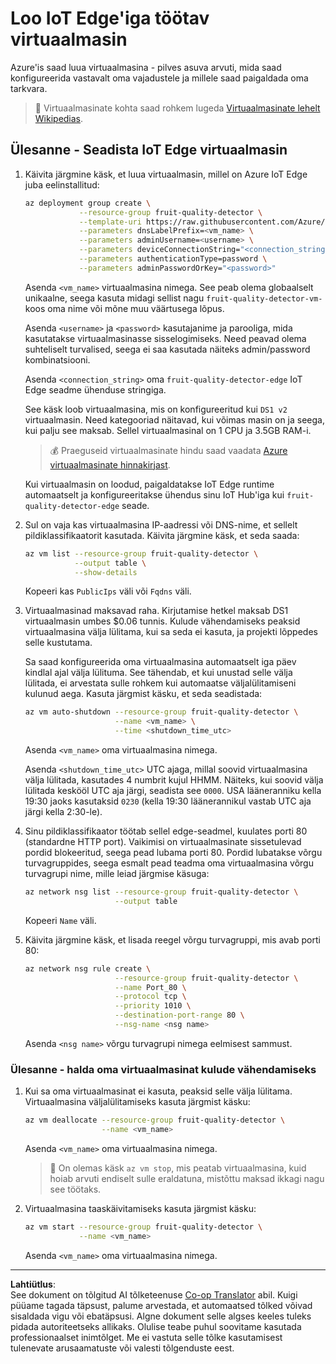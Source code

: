 <!--
CO_OP_TRANSLATOR_METADATA:
{
  "original_hash": "24dc783a600e20251211987b36370e93",
  "translation_date": "2025-10-11T11:39:15+00:00",
  "source_file": "4-manufacturing/lessons/3-run-fruit-detector-edge/vm-iotedge.md",
  "language_code": "et"
}
-->
# Loo IoT Edge'iga töötav virtuaalmasin

Azure'is saad luua virtuaalmasina - pilves asuva arvuti, mida saad konfigureerida vastavalt oma vajadustele ja millele saad paigaldada oma tarkvara.

> 💁 Virtuaalmasinate kohta saad rohkem lugeda [Virtuaalmasinate lehelt Wikipedias](https://wikipedia.org/wiki/Virtual_machine).

## Ülesanne - Seadista IoT Edge virtuaalmasin

1. Käivita järgmine käsk, et luua virtuaalmasin, millel on Azure IoT Edge juba eelinstallitud:

    ```sh
    az deployment group create \
                --resource-group fruit-quality-detector \
                --template-uri https://raw.githubusercontent.com/Azure/iotedge-vm-deploy/1.2.0/edgeDeploy.json \
                --parameters dnsLabelPrefix=<vm_name> \
                --parameters adminUsername=<username> \
                --parameters deviceConnectionString="<connection_string>" \
                --parameters authenticationType=password \
                --parameters adminPasswordOrKey="<password>"
    ```

    Asenda `<vm_name>` virtuaalmasina nimega. See peab olema globaalselt unikaalne, seega kasuta midagi sellist nagu `fruit-quality-detector-vm-` koos oma nime või mõne muu väärtusega lõpus.

    Asenda `<username>` ja `<password>` kasutajanime ja parooliga, mida kasutatakse virtuaalmasinasse sisselogimiseks. Need peavad olema suhteliselt turvalised, seega ei saa kasutada näiteks admin/password kombinatsiooni.

    Asenda `<connection_string>` oma `fruit-quality-detector-edge` IoT Edge seadme ühenduse stringiga.

    See käsk loob virtuaalmasina, mis on konfigureeritud kui `DS1 v2` virtuaalmasin. Need kategooriad näitavad, kui võimas masin on ja seega, kui palju see maksab. Sellel virtuaalmasinal on 1 CPU ja 3.5GB RAM-i.

    > 💰 Praeguseid virtuaalmasinate hindu saad vaadata [Azure virtuaalmasinate hinnakirjast](https://azure.microsoft.com/pricing/details/virtual-machines/linux/?WT.mc_id=academic-17441-jabenn).

    Kui virtuaalmasin on loodud, paigaldatakse IoT Edge runtime automaatselt ja konfigureeritakse ühendus sinu IoT Hub'iga kui `fruit-quality-detector-edge` seade.

1. Sul on vaja kas virtuaalmasina IP-aadressi või DNS-nime, et sellelt pildiklassifikaatorit kasutada. Käivita järgmine käsk, et seda saada:

    ```sh
    az vm list --resource-group fruit-quality-detector \
               --output table \
               --show-details
    ```

    Kopeeri kas `PublicIps` väli või `Fqdns` väli.

1. Virtuaalmasinad maksavad raha. Kirjutamise hetkel maksab DS1 virtuaalmasin umbes $0.06 tunnis. Kulude vähendamiseks peaksid virtuaalmasina välja lülitama, kui sa seda ei kasuta, ja projekti lõppedes selle kustutama.

    Sa saad konfigureerida oma virtuaalmasina automaatselt iga päev kindlal ajal välja lülituma. See tähendab, et kui unustad selle välja lülitada, ei arvestata sulle rohkem kui automaatse väljalülitamiseni kulunud aega. Kasuta järgmist käsku, et seda seadistada:

    ```sh
    az vm auto-shutdown --resource-group fruit-quality-detector \
                        --name <vm_name> \
                        --time <shutdown_time_utc>
    ```

    Asenda `<vm_name>` oma virtuaalmasina nimega.

    Asenda `<shutdown_time_utc>` UTC ajaga, millal soovid virtuaalmasina välja lülitada, kasutades 4 numbrit kujul HHMM. Näiteks, kui soovid välja lülitada keskööl UTC aja järgi, seadista see `0000`. USA lääneranniku kella 19:30 jaoks kasutaksid `0230` (kella 19:30 läänerannikul vastab UTC aja järgi kella 2:30-le).

1. Sinu pildiklassifikaator töötab sellel edge-seadmel, kuulates porti 80 (standardne HTTP port). Vaikimisi on virtuaalmasinate sissetulevad pordid blokeeritud, seega pead lubama porti 80. Pordid lubatakse võrgu turvagruppides, seega esmalt pead teadma oma virtuaalmasina võrgu turvagrupi nime, mille leiad järgmise käsuga:

    ```sh
    az network nsg list --resource-group fruit-quality-detector \
                        --output table
    ```

    Kopeeri `Name` väli.

1. Käivita järgmine käsk, et lisada reegel võrgu turvagruppi, mis avab porti 80:

    ```sh
    az network nsg rule create \
                        --resource-group fruit-quality-detector \
                        --name Port_80 \
                        --protocol tcp \
                        --priority 1010 \
                        --destination-port-range 80 \
                        --nsg-name <nsg name>
    ```

    Asenda `<nsg name>` võrgu turvagrupi nimega eelmisest sammust.

### Ülesanne - halda oma virtuaalmasinat kulude vähendamiseks

1. Kui sa oma virtuaalmasinat ei kasuta, peaksid selle välja lülitama. Virtuaalmasina väljalülitamiseks kasuta järgmist käsku:

    ```sh
    az vm deallocate --resource-group fruit-quality-detector \
                     --name <vm_name>
    ```

    Asenda `<vm_name>` oma virtuaalmasina nimega.

    > 💁 On olemas käsk `az vm stop`, mis peatab virtuaalmasina, kuid hoiab arvuti endiselt sulle eraldatuna, mistõttu maksad ikkagi nagu see töötaks.

1. Virtuaalmasina taaskäivitamiseks kasuta järgmist käsku:

    ```sh
    az vm start --resource-group fruit-quality-detector \
                --name <vm_name>
    ```

    Asenda `<vm_name>` oma virtuaalmasina nimega.

---

**Lahtiütlus**:  
See dokument on tõlgitud AI tõlketeenuse [Co-op Translator](https://github.com/Azure/co-op-translator) abil. Kuigi püüame tagada täpsust, palume arvestada, et automaatsed tõlked võivad sisaldada vigu või ebatäpsusi. Algne dokument selle algses keeles tuleks pidada autoriteetseks allikaks. Olulise teabe puhul soovitame kasutada professionaalset inimtõlget. Me ei vastuta selle tõlke kasutamisest tulenevate arusaamatuste või valesti tõlgenduste eest.